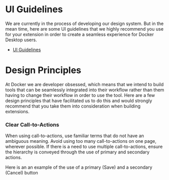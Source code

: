 #  UI Guidelines

We are currently in the process of developing our design system. But in the mean time, here are some UI guidelines that we highly recommend you use for your extension in order to create a seamless experience for Docker Desktop users.
- [UI Guidelines](https://www.figma.com/file/U7pLWfEf6IQKUHLhdateBI/Docker-Design-Guidelines?node-id=1%3A28771)

# Design Principles

At Docker we are developer obsessed, which means that we intend to build tools that can be seamlessly integrated into their workflow rather than them having to change their workflow in order to use the tool. Here are a few design principles that have facilitated us to do this and would strongly recommend that you take them into consideration when building extensions.

### **Clear Call-to-Actions**

When using call-to-actions, use familiar terms that do not have an ambiguous meaning.  Avoid using too many call-to-actions on one page, wherever possible. If there is a need to use multiple call-to-actions, ensure the hierarchy is conveyed through the use of primary and secondary actions.

Here is an an example of the use of a primary (Save) and a secondary (Cancel) button

